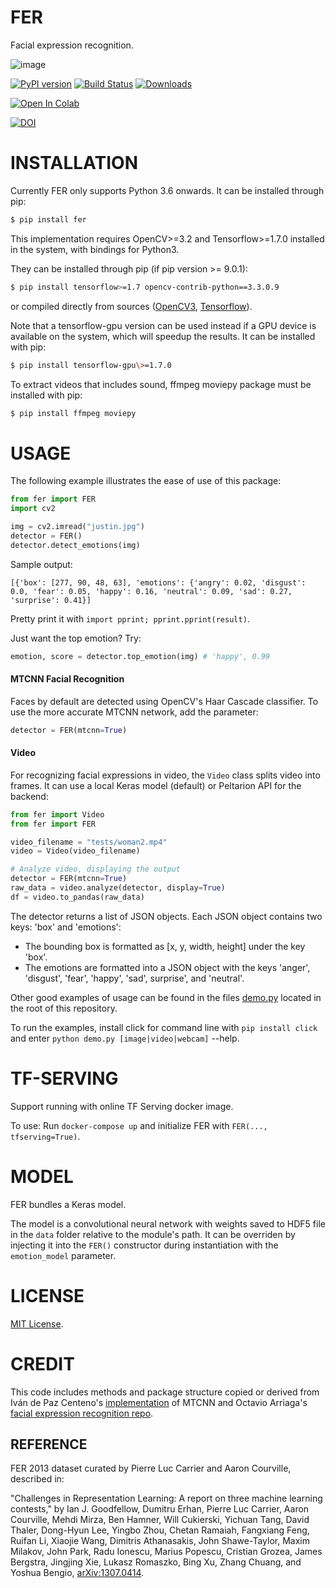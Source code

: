 FER
===

Facial expression recognition.

![image](https://github.com/justinshenk/fer/raw/master/result.jpg)

[![PyPI version](https://badge.fury.io/py/fer.svg)](https://badge.fury.io/py/fer) [![Build Status](https://travis-ci.org/justinshenk/fer.svg?branch=master)](https://travis-ci.org/justinshenk/fer) [![Downloads](https://pepy.tech/badge/fer)](https://pepy.tech/project/fer)

[![Open In Colab](https://colab.research.google.com/assets/colab-badge.svg)](http://colab.research.google.com/github/justinshenk/fer/blob/master/fer-video-demo.ipynb)

[![DOI](https://zenodo.org/badge/150107943.svg)](https://zenodo.org/badge/latestdoi/150107943)


INSTALLATION
============

Currently FER only supports Python 3.6 onwards. It can be installed
through pip:

```bash
$ pip install fer
```

This implementation requires OpenCV\>=3.2 and Tensorflow\>=1.7.0
installed in the system, with bindings for Python3.

They can be installed through pip (if pip version \>= 9.0.1):

```bash
$ pip install tensorflow>=1.7 opencv-contrib-python==3.3.0.9
```

or compiled directly from sources
([OpenCV3](https://github.com/opencv/opencv/archive/3.4.0.zip),
[Tensorflow](https://www.tensorflow.org/install/install_sources)).

Note that a tensorflow-gpu version can be used instead if a GPU device
is available on the system, which will speedup the results. It can be
installed with pip:

```bash
$ pip install tensorflow-gpu\>=1.7.0
```
To extract videos that includes sound, ffmpeg moviepy package must be installed with pip:

```bash
$ pip install ffmpeg moviepy 
```

USAGE
=====

The following example illustrates the ease of use of this package:

```python
from fer import FER
import cv2

img = cv2.imread("justin.jpg")
detector = FER()
detector.detect_emotions(img)
```

Sample output:
```
[{'box': [277, 90, 48, 63], 'emotions': {'angry': 0.02, 'disgust': 0.0, 'fear': 0.05, 'happy': 0.16, 'neutral': 0.09, 'sad': 0.27, 'surprise': 0.41}]
```

Pretty print it with `import pprint; pprint.pprint(result)`.

Just want the top emotion? Try:

```python
emotion, score = detector.top_emotion(img) # 'happy', 0.99
```

#### MTCNN Facial Recognition

Faces by default are detected using OpenCV's Haar Cascade classifier. To use the more accurate MTCNN network,
add the parameter:

```python
detector = FER(mtcnn=True)
```

#### Video
For recognizing facial expressions in video, the `Video` class splits video into frames. It can use a local Keras model (default) or Peltarion API for the backend:

```python
from fer import Video
from fer import FER

video_filename = "tests/woman2.mp4"
video = Video(video_filename)

# Analyze video, displaying the output
detector = FER(mtcnn=True)
raw_data = video.analyze(detector, display=True)
df = video.to_pandas(raw_data)
```

The detector returns a list of JSON objects. Each JSON object contains
two keys: 'box' and 'emotions':

-   The bounding box is formatted as [x, y, width, height] under the key
    'box'.
-   The emotions are formatted into a JSON object with the keys 'anger',
    'disgust', 'fear', 'happy', 'sad', surprise', and 'neutral'.

Other good examples of usage can be found in the files
[demo.py](demo.py) located in the root of this repository.

To run the examples, install click for command line with `pip install click` and enter `python demo.py [image|video|webcam]` --help.

TF-SERVING
==========

Support running with online TF Serving docker image.

To use: Run `docker-compose up` and initialize FER with `FER(..., tfserving=True)`.

MODEL
=====

FER bundles a Keras model.

The model is a convolutional neural network with weights saved to HDF5
file in the `data` folder relative to the module's path. It can be
overriden by injecting it into the `FER()` constructor during
instantiation with the `emotion_model` parameter.

LICENSE
=======

[MIT License](LICENSE).

CREDIT
======

This code includes methods and package structure copied or derived from
Iván de Paz Centeno's [implementation](https://github.com/ipazc/mtcnn/)
of MTCNN and Octavio Arriaga's [facial expression recognition
repo](https://github.com/oarriaga/face_classification/).

REFERENCE
---------

FER 2013 dataset curated by Pierre Luc Carrier and Aaron Courville, described in:

"Challenges in Representation Learning: A report on three machine learning contests," by Ian J. Goodfellow, Dumitru Erhan, Pierre Luc Carrier, Aaron Courville, Mehdi Mirza, Ben Hamner, Will Cukierski, Yichuan Tang, David Thaler, Dong-Hyun Lee, Yingbo Zhou, Chetan Ramaiah, Fangxiang Feng, Ruifan Li, Xiaojie Wang, Dimitris Athanasakis, John Shawe-Taylor, Maxim Milakov, John Park, Radu Ionescu, Marius Popescu, Cristian Grozea, James Bergstra, Jingjing Xie, Lukasz Romaszko, Bing Xu, Zhang Chuang, and Yoshua Bengio, [arXiv:1307.0414](https://arxiv.org/abs/1307.0414).
